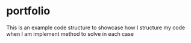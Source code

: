 # portfolio
This is an example code structure to showcase how I structure my code when I am implement method to solve in each case
